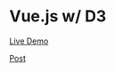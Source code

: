 # Vue.js w/ D3

[Live Demo](https://johnnynotsolucky.github.io/samples/vuejs-d3/)

[Post](http://tyronetudehope.com/2016/12/13/composing-d3-visualizations-with-vuejs/)
